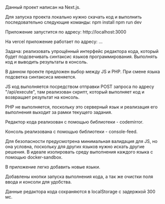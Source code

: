 Данный проект написан на Next.js.

Для запуска проекта локально нужно скачать код и выполнить последовательно следующие команды:
npm install
npm run dev

Приложение запустится по адресу: http://localhost:3000

На vercel приложение работает по адресу: ...

Задача: реализовать упрощённый интерфейс редактора кода, который будет подсвечивать синтаксис языков программирования. Выполнять код и выводить результаты в консоль.

В данном проекте предложен выбор между JS и PHP. При смене языка подсветка синтаксиса меняется.

JS код выполняется посредством отправки POST запроса по адресу "/api/execute", там реализован скрипт, который выполняет код и возвращает результат на консоль.

PHP не выполняется, поскольку это серверный язык и реализация его выполнения выходит за рамки текущего задания.

Редактор кода реализован с помощью библиотеки - codemirror.

Консоль реализована с помощью библиотеки - console-feed.

Для безопасности предусмотрена минимальная валидация для JS, но она условна, поскольку для других языков нужно искать другие решения. В идеале изолировать среду выполнения каждого языка с помощью docker-sandbox.

В приложение легко добавить новые языки.

Добавлены кнопки запуска выполнения кода, а так же очистки поля ввода и консоли для удобства.

Данные редактора кода сохраняются в localStorage с задержкой 300 мс.
